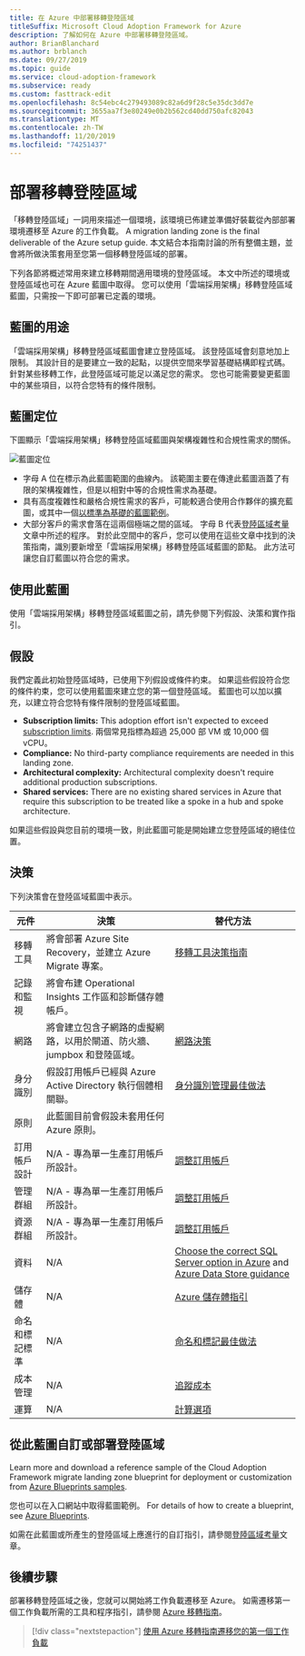 ```yaml
---
title: 在 Azure 中部署移轉登陸區域
titleSuffix: Microsoft Cloud Adoption Framework for Azure
description: 了解如何在 Azure 中部署移轉登陸區域。
author: BrianBlanchard
ms.author: brblanch
ms.date: 09/27/2019
ms.topic: guide
ms.service: cloud-adoption-framework
ms.subservice: ready
ms.custom: fasttrack-edit
ms.openlocfilehash: 8c54ebc4c279493089c82a6d9f28c5e35dc3dd7e
ms.sourcegitcommit: 3655aa7f3e80249e0b2b562cd40dd750afc82043
ms.translationtype: MT
ms.contentlocale: zh-TW
ms.lasthandoff: 11/20/2019
ms.locfileid: "74251437"
---
```

# <a name="deploy-a-migration-landing-zone"></a>部署移轉登陸區域

「移轉登陸區域」一詞用來描述一個環境，該環境已佈建並準備好裝載從內部部署環境遷移至 Azure 的工作負載。 A migration landing zone is the final deliverable of the Azure setup guide. 本文結合本指南討論的所有整備主題，並會將所做決策套用至您第一個移轉登陸區域的部署。

下列各節將概述常用來建立移轉期間適用環境的登陸區域。 本文中所述的環境或登陸區域也可在 Azure 藍圖中取得。 您可以使用「雲端採用架構」移轉登陸區域藍圖，只需按一下即可部署已定義的環境。

## <a name="purpose-of-the-blueprint"></a>藍圖的用途

「雲端採用架構」移轉登陸區域藍圖會建立登陸區域。 該登陸區域會刻意地加上限制。 其設計目的是要建立一致的起點，以提供空間來學習基礎結構即程式碼。 針對某些移轉工作，此登陸區域可能足以滿足您的需求。 您也可能需要變更藍圖中的某些項目，以符合您特有的條件限制。

## <a name="blueprint-alignment"></a>藍圖定位

下圖顯示「雲端採用架構」移轉登陸區域藍圖與架構複雜性和合規性需求的關係。

![藍圖定位](../../_images/ready/blueprint-overview.png)

- 字母 A 位在標示為此藍圖範圍的曲線內。 該範圍主要在傳達此藍圖涵蓋了有限的架構複雜性，但是以相對中等的合規性需求為基礎。
- 具有高度複雜性和嚴格合規性需求的客戶，可能較適合使用合作夥伴的擴充藍圖，或其中一個[以標準為基礎的藍圖範例](https://docs.microsoft.com/azure/governance/blueprints/samples)。
- 大部分客戶的需求會落在這兩個極端之間的區域。 字母 B 代表[登陸區域考量](../considerations/index.md)文章中所述的程序。 對於此空間中的客戶，您可以使用在這些文章中找到的決策指南，識別要新增至「雲端採用架構」移轉登陸區域藍圖的節點。 此方法可讓您自訂藍圖以符合您的需求。

## <a name="use-this-blueprint"></a>使用此藍圖

使用「雲端採用架構」移轉登陸區域藍圖之前，請先參閱下列假設、決策和實作指引。

## <a name="assumptions"></a>假設

我們定義此初始登陸區域時，已使用下列假設或條件約束。 如果這些假設符合您的條件約束，您可以使用藍圖來建立您的第一個登陸區域。 藍圖也可以加以擴充，以建立符合您特有條件限制的登陸區域藍圖。

- **Subscription limits:** This adoption effort isn't expected to exceed [subscription limits](https://docs.microsoft.com/azure/azure-subscription-service-limits). 兩個常見指標為超過 25,000 部 VM 或 10,000 個 vCPU。
- **Compliance:** No third-party compliance requirements are needed in this landing zone.
- **Architectural complexity:** Architectural complexity doesn't require additional production subscriptions.
- **Shared services:** There are no existing shared services in Azure that require this subscription to be treated like a spoke in a hub and spoke architecture.

如果這些假設與您目前的環境一致，則此藍圖可能是開始建立您登陸區域的絕佳位置。

## <a name="decisions"></a>決策

下列決策會在登陸區域藍圖中表示。

| 元件 | 決策 | 替代方法 |
|---------|---------|---------|
|移轉工具|將會部署 Azure Site Recovery，並建立 Azure Migrate 專案。|[移轉工具決策指南](../../decision-guides/migrate-decision-guide/index.md)|
|記錄和監視|將會布建 Operational Insights 工作區和診斷儲存體帳戶。|         |
|網路|將會建立包含子網路的虛擬網路，以用於閘道、防火牆、jumpbox 和登陸區域。|[網路決策](../considerations/networking-options.md)|
|身分識別|假設訂用帳戶已經與 Azure Active Directory 執行個體相關聯。|[身分識別管理最佳做法](https://docs.microsoft.com/azure/security/azure-security-identity-management-best-practices?toc=https://docs.microsoft.com/azure/cloud-adoption-framework/toc.json&bc=https://docs.microsoft.com/azure/cloud-adoption-framework/_bread/toc.json)         |
|原則|此藍圖目前會假設未套用任何 Azure 原則。|         |
|訂用帳戶設計|N/A - 專為單一生產訂用帳戶所設計。|[調整訂用帳戶](../azure-best-practices/scaling-subscriptions.md)|
|管理群組|N/A - 專為單一生產訂用帳戶所設計。|[調整訂用帳戶](../azure-best-practices/scaling-subscriptions.md)         |
|資源群組|N/A - 專為單一生產訂用帳戶所設計。|[調整訂用帳戶](../azure-best-practices/scaling-subscriptions.md)         |
|資料|N/A|[Choose the correct SQL Server option in Azure](https://docs.microsoft.com/azure/sql-database/sql-database-paas-vs-sql-server-iaas) and [Azure Data Store guidance](https://docs.microsoft.com/azure/architecture/guide/technology-choices/data-store-overview) |
|儲存體|N/A|[Azure 儲存體指引](../considerations/storage-options.md)         |
|命名和標記標準|N/A|[命名和標記最佳做法](../azure-best-practices/naming-and-tagging.md)         |
|成本管理|N/A|[追蹤成本](../azure-best-practices/track-costs.md)|
|運算|N/A|[計算選項](../considerations/compute-options.md)|

## <a name="customize-or-deploy-a-landing-zone-from-this-blueprint"></a>從此藍圖自訂或部署登陸區域

Learn more and download a reference sample of the Cloud Adoption Framework migrate landing zone blueprint for deployment or customization from [Azure Blueprints samples](https://docs.microsoft.com/azure/governance/blueprints/samples).

您也可以在入口網站中取得藍圖範例。 For details of how to create a blueprint, see [Azure Blueprints](./govern-org-compliance.md?tabs=azureblueprints#create-a-blueprint).

如需在此藍圖或所產生的登陸區域上應進行的自訂指引，請參閱[登陸區域考量](../considerations/index.md)文章。

## <a name="next-steps"></a>後續步驟

部署移轉登陸區域之後，您就可以開始將工作負載遷移至 Azure。
如需遷移第一個工作負載所需的工具和程序指引，請參閱 [Azure 移轉指南](../../migrate/azure-migration-guide/index.md)。

> [!div class="nextstepaction"]
> [使用 Azure 移轉指南遷移您的第一個工作負載](../../migrate/azure-migration-guide/index.md)

